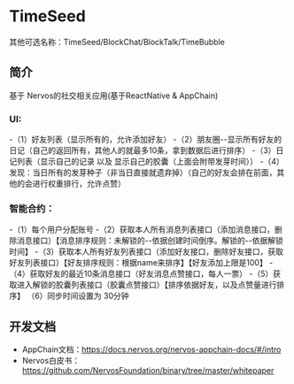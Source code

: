 # TimeSeed

其他可选名称：TimeSeed/BlockChat/BlockTalk/TimeBubble

## 简介

基于 Nervos的社交相关应用(基于ReactNative & AppChain)

### UI:

-（1）好友列表（显示所有的，允许添加好友）
-（2）朋友圈--显示所有好友的日记（自己的返回所有，其他人的就最多10条，拿到数据后进行排序）
-（3）日记列表（显示自己的记录 以及 显示自己的胶囊（上面会附带发芽时间））
-（4）发现：当日所有的发芽种子（非当日直接就遗弃掉）（自己的好友会排在前面，其他的会进行权重排行，允许点赞）

### 智能合约：

-（1）每个用户分配账号
-（2）获取本人所有消息列表接口（添加消息接口，删除消息接口）【消息排序规则：未解锁的--依据创建时间倒序。解锁的--依据解锁时间】
-（3）获取本人所有好友列表接口（添加好友接口，删除好友接口，获取好友列表接口）【好友排序规则：根据name来排序】【好友添加上限是100】
-（4）获取好友的最近10条消息接口（好友消息点赞接口，每人一票）
-（5）获取进入解锁的胶囊列表接口（胶囊点赞接口）【排序依据好友，以及点赞量进行排序】
（6）同步时间设置为 30分钟

## 开发文档

* AppChain文档：https://docs.nervos.org/nervos-appchain-docs/#/intro
* Nervos白皮书：https://github.com/NervosFoundation/binary/tree/master/whitepaper
